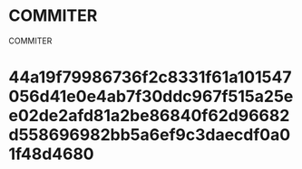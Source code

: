 # COMMITER
COMMITER






# 44a19f79986736f2c8331f61a101547056d41e0e4ab7f30ddc967f515a25ee02de2afd81a2be86840f62d96682d558696982bb5a6ef9c3daecdf0a01f48d4680
